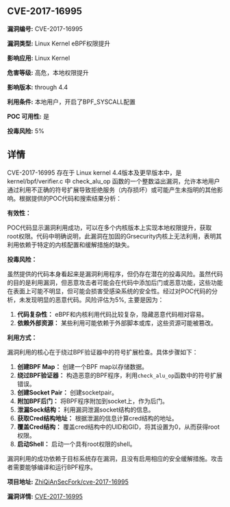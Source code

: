 ## CVE-2017-16995

**漏洞编号:** CVE-2017-16995

**漏洞类型:** Linux Kernel eBPF权限提升

**影响应用:** Linux Kernel

**危害等级:** 高危，本地权限提升

**影响版本:** through 4.4

**利用条件:** 本地用户，开启了BPF_SYSCALL配置

**POC 可用性:** 是

**投毒风险:** 5%

## 详情

CVE-2017-16995 存在于 Linux kernel 4.4版本及更早版本中，是 kernel/bpf/verifier.c 中 check_alu_op 函数的一个整数溢出漏洞，允许本地用户通过利用不正确的符号扩展导致拒绝服务（内存损坏）或可能产生未指明的其他影响。根据提供的POC代码和搜索结果分析：

**有效性：**

POC代码显示漏洞利用成功，可以在多个内核版本上实现本地权限提升，获取root权限。代码中明确说明，此漏洞在加固的Grsecurity内核上无法利用，表明其利用依赖于特定的内核配置和缓解措施的缺失。

**投毒风险：**

虽然提供的代码本身看起来是漏洞利用程序，但仍存在潜在的投毒风险。虽然代码的目的是利用漏洞，但恶意攻击者可能会在代码中添加后门或恶意功能，这些功能在表面上可能不明显，但可能会损害受感染系统的安全性。经过对POC代码的分析，未发现明显的恶意代码。风险评估为5%, 主要是因为：

1.  **代码复杂性：** eBPF和内核利用代码比较复杂，隐藏恶意代码相对容易。
2.  **依赖外部资源：** 某些利用可能依赖于外部脚本或库，这些资源可能被篡改。

**利用方式：**

漏洞利用的核心在于绕过BPF验证器中的符号扩展检查。具体步骤如下：

1.  **创建BPF Map：**  创建一个BPF map以存储数据。
2.  **绕过BPF验证器：**  构造恶意的BPF程序，利用`check_alu_op`函数中的符号扩展错误。
3.  **创建Socket Pair：**  创建socketpair。
4.  **附加BPF后门：**  将BPF程序附加到socket上，作为后门。
5.  **泄漏Sock结构：**  利用漏洞泄漏socket结构的信息。
6.  **获取Cred结构地址：**  根据泄漏的信息计算cred结构的地址。
7.  **覆盖Cred结构：**  覆盖cred结构中的UID和GID，将其设置为0，从而获得root权限。
8.  **启动Shell：**  启动一个具有root权限的shell。

漏洞利用的成功依赖于目标系统存在漏洞，且没有启用相应的安全缓解措施。攻击者需要能够编译和运行BPF程序。

**项目地址:** [ZhiQiAnSecFork/cve-2017-16995](https://github.com/ZhiQiAnSecFork/cve-2017-16995)

**漏洞详情:** [CVE-2017-16995](https://nvd.nist.gov/vuln/detail/CVE-2017-16995)